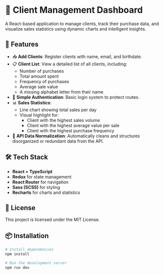# 🧾 Client Management Dashboard

A React-based application to manage clients, track their purchase data, and visualize sales statistics using dynamic charts and intelligent insights.

## 🚀 Features

- 📥 **Add Clients**: Register clients with name, email, and birthdate.
- 📋 **Client List**: View a detailed list of all clients, including:
  - Number of purchases
  - Total amount spent
  - Frequency of purchases
  - Average sale value
  - A missing alphabet letter from their name
- 🔐 **Simple Authentication**: Basic login system to protect routes.
- 📊 **Sales Statistics**:
  - Line chart showing total sales per day
  - Visual highlight for:
    - Client with the highest sales volume
    - Client with the highest average value per sale
    - Client with the highest purchase frequency
- 🧼 **API Data Normalization**: Automatically cleans and structures disorganized or redundant data from the API.

## 🛠️ Tech Stack

- **React + TypeScript**
- **Redux** for state management
- **React Router** for navigation
- **Sass (SCSS)** for styling
- **Recharts** for charts and statistics

## 📄 License

This project is licensed under the MIT License.

## 📦 Installation

```bash
# Install dependencies
npm install

# Run the development server
npm run dev
